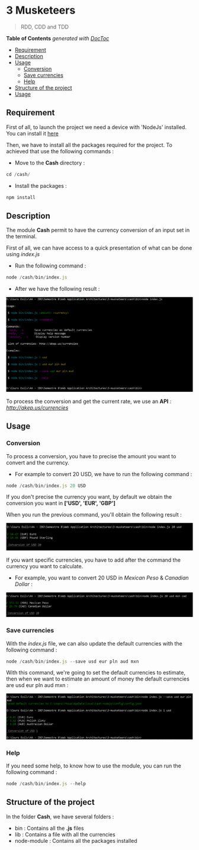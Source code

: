 # 3 Musketeers

> RDD, CDD and TDD

<!-- START doctoc generated TOC please keep comment here to allow auto update -->
<!-- DON'T EDIT THIS SECTION, INSTEAD RE-RUN doctoc TO UPDATE -->
**Table of Contents**  *generated with [DocToc](https://github.com/thlorenz/doctoc)*

- [Requirement](#requirement)
- [Description](#description)
- [Usage](#usage)
  - [Conversion](#conversion)
  - [Save currencies](#save-currencies)
  - [Help](#help)
- [Structure of the project](#structure-of-the-project)
- [Usage](#usage)


<!-- END doctoc generated TOC please keep comment here to allow auto update -->

## Requirement

First of all, to launch the project we need a device with 'NodeJs' installed. You can install it [here](https://nodejs.org/en/)

Then, we have to install all the packages required for the project. To achieved that use the following commands :

* Move to the **Cash** directory :

```js
cd /cash/
```

* Install the packages :

```js
npm install
```

## Description

The module **Cash** permit to have the currency conversion of an input set in the terminal.

First of all, we can have access to a quick presentation of what can be done using *index.js*

- Run the following command :

```js
node /cash/bin/index.js
```
- After we have the following result :

![alt text](../img/usage.png "Screen1")

To process the conversion and get the current rate, we use an **API** : *http://akep.us/currencies*

## Usage

### Conversion
To process a conversion, you have to precise the amount you want to convert and the currency.

- For example to convert 20 USD, we have to run the following command :

```js
node /cash/bin/index.js 20 USD
```

If you don't precise the currency you want, by default we obtain the conversion you want in **['USD', 'EUR', 'GBP']**

When you run the previous command, you'll obtain the following result :

![alt text](../img/conversion.png "Screen2")

If you want specific currencies, you have to add after the command the currency you want to calculate.

 - For example, you want to convert 20 USD in *Mexican Peso* & *Canadian Dollar* :

![alt text](../img/example2.png "Screen3")

### Save currencies

With the *index.js* file, we can also update the default currencies with the following command :

```js
node /cash/bin/index.js --save usd eur pln aud mxn
```

With this command, we're going to set the default currencies to estimate, then when we want to estimate an amount of money the default currencies are usd eur pln aud mxn :

![alt text](../img/save.png)

### Help

If you need some help, to know how to use the module, you can run the following command :

```js
node /cash/bin/index.js --help
```

## Structure of the project

In the folder **Cash**, we have several folders :

- bin : Contains all the **.js** files
- lib : Contains a file with all the currencies
- node-module : Contains all the packages installed
